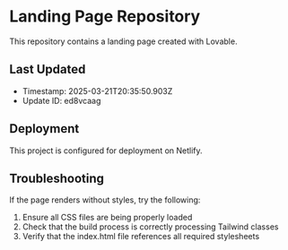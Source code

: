 
# Landing Page Repository

This repository contains a landing page created with Lovable.

## Last Updated
- Timestamp: 2025-03-21T20:35:50.903Z
- Update ID: ed8vcaag

## Deployment
This project is configured for deployment on Netlify.

## Troubleshooting
If the page renders without styles, try the following:
1. Ensure all CSS files are being properly loaded
2. Check that the build process is correctly processing Tailwind classes
3. Verify that the index.html file references all required stylesheets
